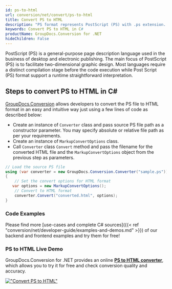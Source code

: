```yaml
---
id: ps-to-html
url: conversion/net/convert/ps-to-html
title: Convert PS to HTML
description: "PS format represents PostScript (PS) with .ps extension. Learn how to convert PS to HTML file programmatically in C# language using GroupDocs.Conversion for .NET library."
keywords: Convert PS to HTML in C#
productName: GroupDocs.Conversion for .NET
hideChildren: False
---
```


PostScript (PS) is a general-purpose page description language used in the business of desktop and electronic publishing. The main focus of PostScript (PS) is to facilitate two-dimensional graphic design. Most languages require a distinct compilation stage before the code execution while Post Script (PS) format support a runtime straightforward interpretation.

## Steps to convert PS to HTML in C#

[GroupDocs.Conversion](https://products.groupdocs.com/conversion/net) allows developers to convert the PS file to HTML format in an easy and intuitive way just using a few lines of code as described below:

* Create an instance of `Converter` class and pass source PS file path as a constructor parameter. You may specify absolute or relative file path as per your requirements. 
* Create an instance of `MarkupConvertOptions` class.
* Call `Converter` class `Convert` method and pass the filename for the converted HTML file and the `MarkupConvertOptions` object from the previous step as parameters.

```csharp
// Load the source PS file
using (var converter = new GroupDocs.Conversion.Converter("sample.ps"))
{
    // Set the convert options for HTML format
   var options = new MarkupConvertOptions();
    // Convert to HTML format
    converter.Convert("converted.html", options);
}
```

### Code Examples

Please find more [use-cases and complete C# sources]({{< ref "conversion/net/developer-guide/examples-and-demos.md" >}}) of our backend and frontend examples and try them for free!

### PS to HTML Live Demo

GroupDocs.Conversion for .NET provides an online [**PS to HTML converter**](https://products.groupdocs.app/conversion/ps-to-html), which allows you to try it for free and check conversion quality and accuracy.

[!["Convert PS to HTML"](conversion/net/images/convert-to-html/convert-ps-to-html.png)](https://products.groupdocs.app/conversion/ps-to-html)